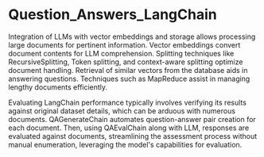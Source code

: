 # Question_Answers_LangChain


Integration of LLMs with vector embeddings and storage allows processing large documents for pertinent information. Vector embeddings convert document contents for LLM comprehension. Splitting techniques like RecursiveSplitting, Token splitting, and context-aware splitting optimize document handling. Retrieval of similar vectors from the database aids in answering questions. Techniques such as MapReduce assist in managing lengthy documents efficiently.


Evaluating LangChain performance typically involves verifying its results against original dataset details, which can be arduous with numerous documents. QAGenerateChain automates question-answer pair creation for each document. Then, using QAEvalChain along with LLM, responses are evaluated against documents, streamlining the assessment process without manual enumeration, leveraging the model's capabilities for evaluation.
